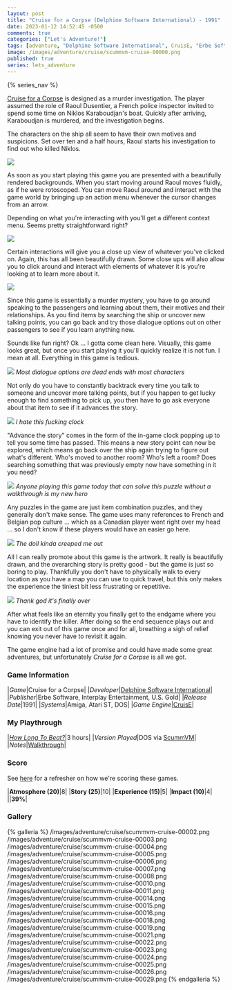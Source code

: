 ```yaml
---
layout: post
title: "Cruise for a Corpse (Delphine Software International) - 1991"
date: 2023-01-12 14:52:45 -0500
comments: true
categories: ["Let's Adventure!"]
tags: [adventure, "Delphine Software International", CruisE, "Erbe Software", "Interplay Entertainment", "U.S. Gold"]
image: /images/adventure/cruise/scummvm-cruise-00000.png
published: true
series: lets_adventure
---
```

{% series_nav %}

[Cruise for a Corpse](https://en.wikipedia.org/wiki/Cruise_for_a_Corpse) is designed as a murder investigation. The player assumed the role of Raoul Dusentier, a French police inspector invited to spend some time on Niklos Karaboudjan's boat. Quickly after arriving, Karaboudjan is murdered, and the investigation begins.

The characters on the ship all seem to have their own motives and suspicions. Set over ten and a half hours, Raoul starts his investigation to find out who killed Niklos.

![](/images/adventure/cruise/scummvm-cruise-00001.png)

As soon as you start playing this game you are presented with a beautifully rendered backgrounds. When you start moving around Raoul moves fluidly, as if he were rotoscoped. You can move Raoul around and interact with the game world by bringing up an action menu whenever the cursor changes from an arrow.

Depending on what you're interacting with you'll get a different context menu. Seems pretty straightforward right?

![](/images/adventure/cruise/scummvm-cruise-00009.png)

Certain interactions will give you a close up view of whatever you've clicked on. Again, this has all been beautifully drawn. Some close ups will also allow you to click around and interact with elements of whatever it is you're looking at to learn more about it.

![](/images/adventure/cruise/scummvm-cruise-00013.png)

Since this game is essentially a murder mystery, you have to go around speaking to the passengers and learning about them, their motives and their relationships. As you find items by searching the ship or uncover new talking points, you can go back and try those dialogue options out on other passengers to see if you learn anything new.

Sounds like fun right? Ok ... I gotta come clean here. Visually, this game looks great, but once you start playing it you'll quickly realize it is not fun. I mean at all. Everything in this game is tedious.

![](/images/adventure/cruise/scummvm-cruise-00028.png)
_Most dialogue options are dead ends with most characters_

Not only do you have to constantly backtrack every time you talk to someone and uncover more talking points, but if you happen to get lucky enough to find something to pick up, you then have to go ask everyone about that item to see if it advances the story.

![](/images/adventure/cruise/scummvm-cruise-00012.png)
_I hate this fucking clock_

"Advance the story" comes in the form of the in-game clock popping up to tell you some time has passed. This means a new story point can now be explored, which means go back over the ship again trying to figure out what's different. Who's moved to another room? Who's left a room? Does searching something that was previously empty now have something in it you need?

![](/images/adventure/cruise/scummvm-cruise-00020.png)
_Anyone playing this game today that can solve this puzzle without a walkthrough is my new hero_

Any puzzles in the game are just item combination puzzles, and they generally don't make sense. The game uses many references to French and Belgian pop culture ... which as a Canadian player went right over my head ... so I don't know if these players would have an easier go here.

![](/images/adventure/cruise/scummvm-cruise-00027.png)
_The doll kinda creeped me out_

All I can really promote about this game is the artwork. It really is beautifully drawn, and the overarching story is pretty good - but the game is just so boring to play. Thankfully you don't have to physically walk to every location as you have a map you can use to quick travel, but this only makes the experience the tiniest bit less frustrating or repetitive.

![](/images/adventure/cruise/scummvm-cruise-00030.png)
_Thank god it's finally over_

After what feels like an eternity you finally get to the endgame where you have to identify the killer. After doing so the end sequence plays out and you can exit out of this game once and for all, breathing a sigh of relief knowing you never have to revisit it again.

The game engine had a lot of promise and could have made some great adventures, but unfortunately _Cruise for a Corpse_ is all we got.

### Game Information

|*Game*|Cruise for a Corpse|
|*Developer*|[Delphine Software International](https://en.wikipedia.org/wiki/Delphine_Software_International)|
|*Publisher*|Erbe Software, Interplay Entertainment, U.S. Gold|
|*Release Date*|1991|
|*Systems*|Amiga, Atari ST, DOS|
|*Game Engine*|[CruisE](https://wiki.scummvm.org/index.php?title=CruisE)|

### My Playthrough

|*[How Long To Beat?](https://howlongtobeat.com/game/2055)*|3 hours|
|*Version Played*|DOS via [ScummVM](https://www.scummvm.org/)|
|*Notes*|[Walkthrough](https://adventuregamers.com/walkthrough/full/cruise-for-a-corpse)|

### Score

See [here](https://www.alexbevi.com/blog/2021/07/28/adventure-games-1980-1999/#scoring) for a refresher on how we're scoring these games.

|**Atmosphere (20)**|8|
|**Story (25)**|10|
|**Experience (15)**|5|
|**Impact (10)**|4|
||**39%**|

### Gallery

{% galleria %}
/images/adventure/cruise/scummvm-cruise-00002.png
/images/adventure/cruise/scummvm-cruise-00003.png
/images/adventure/cruise/scummvm-cruise-00004.png
/images/adventure/cruise/scummvm-cruise-00005.png
/images/adventure/cruise/scummvm-cruise-00006.png
/images/adventure/cruise/scummvm-cruise-00007.png
/images/adventure/cruise/scummvm-cruise-00008.png
/images/adventure/cruise/scummvm-cruise-00010.png
/images/adventure/cruise/scummvm-cruise-00011.png
/images/adventure/cruise/scummvm-cruise-00014.png
/images/adventure/cruise/scummvm-cruise-00015.png
/images/adventure/cruise/scummvm-cruise-00016.png
/images/adventure/cruise/scummvm-cruise-00018.png
/images/adventure/cruise/scummvm-cruise-00019.png
/images/adventure/cruise/scummvm-cruise-00021.png
/images/adventure/cruise/scummvm-cruise-00022.png
/images/adventure/cruise/scummvm-cruise-00023.png
/images/adventure/cruise/scummvm-cruise-00024.png
/images/adventure/cruise/scummvm-cruise-00025.png
/images/adventure/cruise/scummvm-cruise-00026.png
/images/adventure/cruise/scummvm-cruise-00029.png
{% endgalleria %}